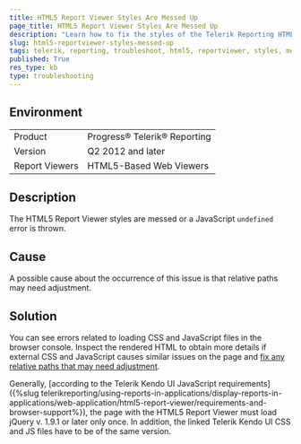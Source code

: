 ```yaml
---
title: HTML5 Report Viewer Styles Are Messed Up
page_title: HTML5 Report Viewer Styles Are Messed Up
description: "Learn how to fix the styles of the Telerik Reporting HTML5 ReportViewer and when an undefined error is thrown."
slug: html5-reportviewer-styles-messed-up
tags: telerik, reporting, troubleshoot, html5, reportviewer, styles, messed, up, undefined, error, thrown
published: True
res_type: kb
type: troubleshooting
---
```


## Environment

<table>
	<tbody>
		<tr>
			<td>Product</td>
			<td>Progress® Telerik® Reporting</td>
		</tr>
		<tr>
			<td>Version</td>
			<td>Q2 2012 and later</td>
		</tr>
  	<tr>
			<td>Report Viewers</td>
			<td>HTML5-Based Web Viewers</td>
		</tr>
	</tbody>
</table>

## Description

The HTML5 Report Viewer styles are messed or a JavaScript `undefined` error is thrown.

## Cause

A possible cause about the occurrence of this issue is that relative paths may need adjustment.

## Solution  

You can see errors related to loading CSS and JavaScript files in the browser console. Inspect the rendered HTML to obtain more details if external CSS and JavaScript causes similar issues on the page and [fix any relative paths that may need adjustment](https://msdn.microsoft.com/en-us/library/ms178116.aspx).         

Generally, [according to the Telerik Kendo UI JavaScript requirements]({%slug telerikreporting/using-reports-in-applications/display-reports-in-applications/web-application/html5-report-viewer/requirements-and-browser-support%}), the page with the HTML5 Report Viewer must load jQuery v. 1.9.1 or later only once. In addition, the linked Telerik Kendo UI CSS and JS files have to be of the same version.         
